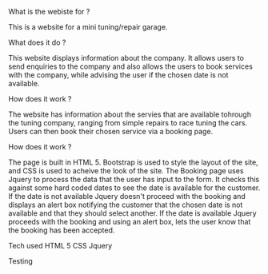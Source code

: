 What is the webiste for ?

This is a website for a mini tuning/repair garage.

What does it do ?

This website displays information about the company.
It allows users to send enquiries to the company and also allows the users to book services with the company,
while advising the user if the chosen date is not available.

How does it work ?

The website has information about the servies that are available tohrough the tuning company,
ranging from simple repairs to race tuning the cars. Users can then book their chosen service via 
a booking page.

How does it work ?

The page is built in HTML 5. Bootstrap is used to style the layout of the site, 
and CSS is used to acheive the look of the site.
The Booking page  uses Jquery to process the data that the user has input to the form.
It checks this against some hard coded dates to see the date is available for the customer.
If the date is not available Jquery doesn't proceed with the booking and
displays an alert box notifying the customer
that the chosen date is not available and that they should select another. 
If the date is available Jquery proceeds with the booking and using an alert box, lets the user know
that the booking has been accepted.

Tech used
HTML 5
CSS
Jquery

Testing




